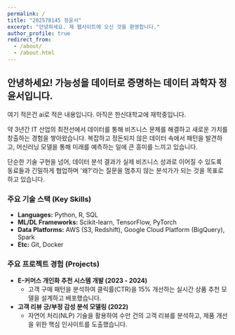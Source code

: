 ```yaml
---
permalink: /
title: "202578145 정윤서"
excerpt: "안녕하세요. 제 웹사이트에 오신 것을 환영합니다."
author_profile: true
redirect_from: 
  - /about/
  - /about.html
---
```



## 안녕하세요! 가능성을 데이터로 증명하는 데이터 과학자 정윤서입니다.
여기 적은건 ai로 적은 내용입니다.
아직은 한신대학교에 재학중입니다.

약 3년간 IT 산업의 최전선에서 데이터를 통해 비즈니스 문제를 해결하고 새로운 가치를 창출하는 경험을 쌓아왔습니다. 복잡하고 정돈되지 않은 데이터 속에서 패턴을 발견하고, 머신러닝 모델을 통해 미래를 예측하는 일에 큰 흥미를 느끼고 있습니다.

단순한 기술 구현을 넘어, 데이터 분석 결과가 실제 비즈니스 성과로 이어질 수 있도록 동료들과 긴밀하게 협업하며 '왜?'라는 질문을 멈추지 않는 분석가가 되는 것을 목표로 하고 있습니다.

### 주요 기술 스택 (Key Skills)
- **Languages:** Python, R, SQL
- **ML/DL Frameworks:** Scikit-learn, TensorFlow, PyTorch
- **Data Platforms:** AWS (S3, Redshift), Google Cloud Platform (BigQuery), Spark
- **Etc:** Git, Docker

### 주요 프로젝트 경험 (Projects)
- **E-커머스 개인화 추천 시스템 개발 (2023 - 2024)**
  - 고객 구매 패턴을 분석하여 클릭률(CTR)을 15% 개선하는 실시간 상품 추천 모델을 설계하고 배포했습니다.
- **고객 리뷰 긍/부정 감성 분석 모델링 (2022)**
  - 자연어 처리(NLP) 기술을 활용하여 수만 건의 고객 리뷰를 분석하고, 제품 개선을 위한 핵심 인사이트를 도출했습니다.

    


    
